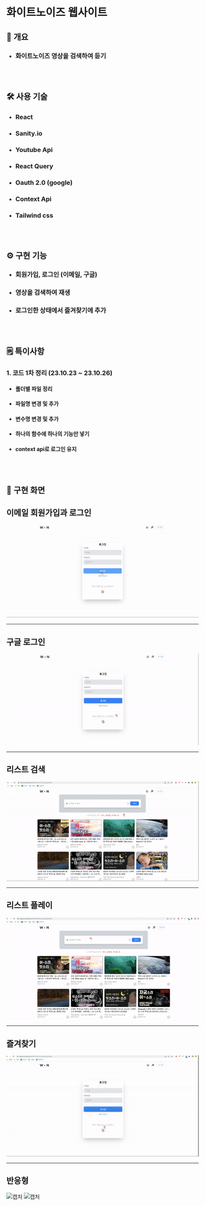 # 화이트노이즈 웹사이트

<h2> 📃 개요 </h2>

- <h3>화이트노이즈 영상을 검색하여 듣기</h3>
  <br/><br/>

<h2> 🛠 사용 기술 </h2>

- <h3>React</h3>
- <h3>Sanity.io</h3>
- <h3>Youtube Api</h3>
- <h3>React Query</h3>
- <h3>Oauth 2.0 (google)</h3>
- <h3>Context Api</h3>
- <h3>Tailwind css</h3>
  <br/><br/>

<h2> ⚙️ 구현 기능 </h2>

- <h3>회원가입, 로그인 (이메일, 구글)</h3>
- <h3>영상을 검색하여 재생</h3>
- <h3>로그인한 상태에서 즐겨찾기에 추가</h3>
  <br/><br/>

<h2> 🗒 특이사항 </h2>

<h3>1. 코드 1차 정리 (23.10.23 ~ 23.10.26)</h3>

- <h4>폴더별 파일 정리</h4>
- <h4>파일명 변경 및 추가</h4>
- <h4>변수명 변경 및 추가</h4>
- <h4>하나의 함수에 하나의 기능만 넣기</h4>
- <h4>context api로 로그인 유지</h4>
  <br/><br/>

<h2> 🎥 구현 화면 </h2>

## 이메일 회원가입과 로그인

![캡처](/public/imgs/%EC%9D%B4%EB%A9%94%EC%9D%BC%20%EB%A1%9C%EA%B7%B8%EC%9D%B8_readme.gif)

---

## 구글 로그인

![캡처](/public/imgs/%EA%B5%AC%EA%B8%80%20%EB%A1%9C%EA%B7%B8%EC%9D%B8_readme.gif)

---

## 리스트 검색

![캡처](/public/imgs/%EB%A6%AC%EC%8A%A4%ED%8A%B8%20%EA%B2%80%EC%83%89_readme.gif)

---

## 리스트 플레이

![캡처](/public/imgs/%EB%A6%AC%EC%8A%A4%ED%8A%B8%20%ED%94%8C%EB%A0%88%EC%9D%B4_readme.gif)

---

## 즐겨찾기

![캡처](/public/imgs/%EC%A6%90%EA%B2%A8%EC%B0%BE%EA%B8%B0_readme.gif)

---

## 반응형

![캡처](/public/imgs/%EB%B0%98%EC%9D%91%ED%98%95%201_readme.gif)
![캡처](/public/imgs/%EB%B0%98%EC%9D%91%ED%98%95%202_readme.gif)
